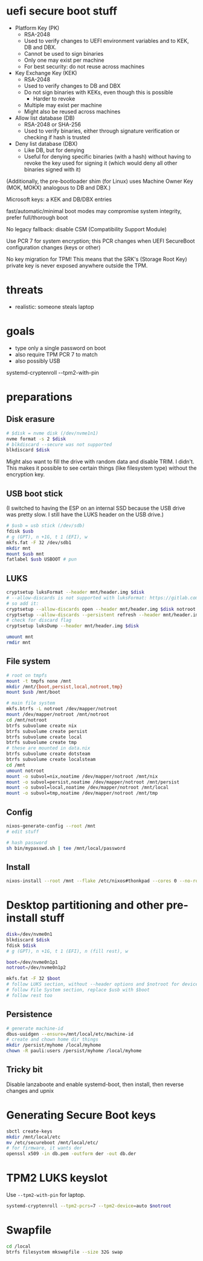 # uefi secure boot stuff
- Platform Key (PK)
    - RSA-2048
    - Used to verify changes to UEFI environment variables and to KEK, DB and DBX.
    - Cannot be used to sign binaries
    - Only one may exist per machine
    - For best security: do not reuse across machines
- Key Exchange Key (KEK)
    - RSA-2048
    - Used to verify changes to DB and DBX
    - Do not sign binaries with KEKs, even though this is possible
        - Harder to revoke
    - Multiple may exist per machine
    - Might also be reused across machines
- Allow list database (DB)
    - RSA-2048 or SHA-256
    - Used to verify binaries, either through signature verification or checking if hash is trusted
- Deny list database (DBX)
    - Like DB, but for denying
    - Useful for denying specific binaries (with a hash) without having to revoke the key used for signing it (which would deny all other binaries signed with it)

(Additionally, the pre-bootloader shim (for Linux) uses Machine Owner Key (MOK, MOKX) analogous to DB and DBX.)

Microsoft keys: a KEK and DB/DBX entries

fast/automatic/minimal boot modes may compromise system integrity, prefer full/thorough boot

No legacy fallback: disable CSM (Compatibility Support Module)

Use PCR 7 for system encryption; this PCR changes when UEFI SecureBoot configuration changes (keys or other)

No key migration for TPM! This means that the SRK's (Storage Root Key) private key is never exposed anywhere outside the TPM.

# threats
- realistic: someone steals laptop

# goals
- type only a single password on boot
- also require TPM PCR 7 to match
- also possibly USB

systemd-cryptenroll --tpm2-with-pin

# preparations
## Disk erasure
```sh
# $disk = nvme disk (/dev/nvme1n1)
nvme format -s 2 $disk
# blkdiscard --secure was not supported
blkdiscard $disk
```
Might also want to fill the drive with random data and disable TRIM.
I didn't. This makes it possible to see certain things (like filesystem type) without the encryption key.

## USB boot stick
(I switched to having the ESP on an internal SSD because the USB drive was pretty slow.
I still have the LUKS header on the USB drive.)
```sh
# $usb = usb stick (/dev/sdb)
fdisk $usb
# g (GPT), n +1G, t 1 (EFI), w
mkfs.fat -F 32 /dev/sdb1
mkdir mnt
mount $usb mnt
fatlabel $usb USBOOT # pun
```

## LUKS
```sh
cryptsetup luksFormat --header mnt/header.img $disk
# --allow-discards is not supported with luksFormat: https://gitlab.com/cryptsetup/cryptsetup/-/issues/727
# so add it:
cryptsetup --allow-discards open --header mnt/header.img $disk notroot
cryptsetup --allow-discards --persistent refresh --header mnt/header.img notroot
# check for discard flag
cryptsetup luksDump --header mnt/header.img $disk

umount mnt
rmdir mnt
```

## File system
```sh
# root on tmpfs
mount -t tmpfs none /mnt
mkdir /mnt/{boot,persist,local,notroot,tmp}
mount $usb /mnt/boot

# main file system
mkfs.btrfs -L notroot /dev/mapper/notroot
mount /dev/mapper/notroot /mnt/notroot
cd /mnt/notroot
btrfs subvolume create nix
btrfs subvolume create persist
btrfs subvolume create local
btrfs subvolume create tmp
# these are mounted in data.nix
btrfs subvolume create dotsteam
btrfs subvolume create localsteam
cd /mnt
umount notroot
mount -o subvol=nix,noatime /dev/mapper/notroot /mnt/nix
mount -o subvol=persist,noatime /dev/mapper/notroot /mnt/persist
mount -o subvol=local,noatime /dev/mapper/notroot /mnt/local
mount -o subvol=tmp,noatime /dev/mapper/notroot /mnt/tmp
```

## Config
```sh
nixos-generate-config --root /mnt
# edit stuff

# hash password
sh bin/mypasswd.sh | tee /mnt/local/password
```

## Install
```sh
nixos-install --root /mnt --flake /etc/nixos#thonkpad --cores 0 --no-root-password
```

# Desktop partitioning and other pre-install stuff
```sh
disk=/dev/nvme0n1
blkdiscard $disk
fdisk $disk
# g (GPT), n +1G, t 1 (EFI), n (fill rest), w

boot=/dev/nvme0n1p1
notroot=/dev/nvme0n1p2

mkfs.fat -F 32 $boot
# follow LUKS section, without --header options and $notroot for device
# follow File System section, replace $usb with $boot
# follow rest too
```

## Persistence
```sh
# generate machine-id
dbus-uuidgen --ensure=/mnt/local/etc/machine-id
# create and chown home dir things
mkdir /persist/myhome /local/myhome
chown -R pauli:users /persist/myhome /local/myhome
```

## Tricky bit
Disable lanzaboote and enable systemd-boot, then install, then reverse changes and upnix

# Generating Secure Boot keys
```sh
sbctl create-keys
mkdir /mnt/local/etc
mv /etc/secureboot /mnt/local/etc/
# for firmware, it wants der
openssl x509 -in db.pem -outform der -out db.der
```

# TPM2 LUKS keyslot
Use `--tpm2-with-pin` for laptop.
```sh
systemd-cryptenroll --tpm2-pcrs=7 --tpm2-device=auto $notroot
```

# Swapfile
```sh
cd /local
btrfs filesystem mkswapfile --size 32G swap
```

